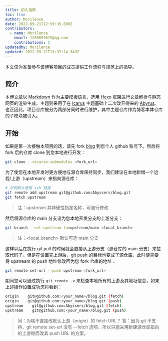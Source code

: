```yaml
---
title: 初入指南
toc: true
author: Morilence
date: 2022-09-21T12:59:39.000Z
contributors:
  - name: Morilence
    email: 1280659615@qq.com
    contributions: 1
updatedby: Morilence
updated: 2022-09-21T13:37:14.349Z
---
```


本文仅为准备参与该博客项目的成员提供工作流程与规范上的指导。

## 简介

本博文章以 [Markdown][md_url] 作为主要模板语言，选用 [Hexo][hexo_url] 框架进行文章解析与静态网页的渲染生成，主题则采用了在 [Icarus][icarus_url] 主题基础上二次改开得来的 [Abyrus][abyrus_repo_url]。也正因此，项目仓库被分为两部分同时进行维护，其中主题仓库作为博客本体仓库的子模块被引入。

## 开始

如果是第一次接触本项目的话，请先 fork [blog][blog_repo_url] 到您个人 github 账号下。然后将 fork 后的仓库 clone 到您本地进行开发：

```sh
git clone --recurse-submodules <fork_url>
```

为了使您在本地开发时更方便地与源仓库保持同步，我们建议在本地新增一个远程/上游（upstream）来指向源仓库：

```sh
# 示例默认使用 ssh 链接
git remote add upstream git@github.com:Abyssers/blog.git
git fetch upstream
```

> 注：upstream 并非硬性指定名称，可自行修改

然后将源仓库的 main 分支设为您本地开发分支的上游分支：

```sh
git branch --set-upstream-to=upstream/main <local_branch>
```

> 注：\<local_branch\> 默认可选 main 分支

这样以后在执行 git pull 的时候就会直接从上游分支（源仓库的 main 分支）来拉取代码了。但是在设置完上游后，git push 的目标也变成了源仓库，此时便需要将 upstream 的 push 地址修改回为您 fork 仓库的地址：

```sh
git remote set-url --push upstream <fork_url>
```

期间您可以通过执行 `git remote -v` 来检查本地所有的上游及其地址信息，如果上述操作设置成功您将看到：

```sh
origin    git@github.com:<your_name>/blog.git (fetch)
origin    git@github.com:<your_name>/blog.git (push)
upstream    git@github.com:Abyssers/blog.git (fetch)
upstream    git@github.com:<your_name>/blog.git (push)
```

> 问：为啥不直接改默认上游（origin）的 fetch URL？
> 答：因为 git 不支持，git remote set-url 没有 \-\-fetch 选项，所以只能采用新建源仓库指向的上游继而改其 push URL 的方案。

[blog_repo_url]: https://github.com/Abyssers/blog
[abyrus_repo_url]: https://github.com/Abyssers/abyrus
[md_url]: https://daringfireball.net/projects/markdown/
[hexo_url]: https://hexo.io/
[icarus_url]: https://ppoffice.github.io/hexo-theme-icarus/
